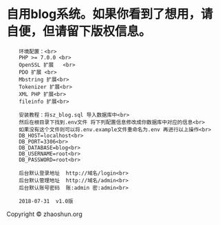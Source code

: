 自用blog系统。如果你看到了想用，请自便，但请留下版权信息。
====
		环境配置：<br>
		PHP >= 7.0.0 <br>
		OpenSSL 扩展	 <br>
		PDO 扩展 <br>
		Mbstring 扩展<br>
		Tokenizer 扩展<br>
		XML PHP 扩展<br>
		fileinfo 扩展<br>

		安装教程：将sz_blog.sql 导入数据库中<br>
		然后在根目录下找到.env文件 将下列配置信息修改成你数据库中对应的信息<br>
		如果没有这个文件则可以将.env.example文件重命名为.env 再进行以上操作<br>
		DB_HOST=localhost<br>
		DB_PORT=3306<br>
		DB_DATABASE=blog<br>
		DB_USERNAME=root<br>
		DB_PASSWORD=root<br>

		后台默认登录地址  http://域名/login<br>
		后台默认管理地址  http://域名/admin<br>
		后台默认账号密码  账:admin 密:admin<br>

		2018-07-31  v1.0版


Copyright ©  zhaoshun.org
